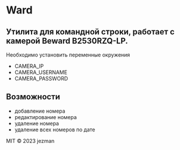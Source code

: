 # Ward
## Утилита для командной строки, работает с камерой Beward B2530RZQ-LP.

Необходимо установить переменные окружения
- CAMERA_IP
- CAMERA_USERNAME
- CAMERA_PASSWORD

## Возможности

- добавление номера
- редактирование номера 
- удаление номера
- удаление всех номеров по дате

MIT © 2023 jezman